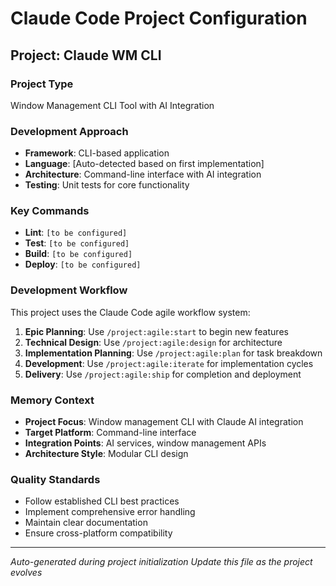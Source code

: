 # Claude Code Project Configuration

## Project: Claude WM CLI

### Project Type
Window Management CLI Tool with AI Integration

### Development Approach
- **Framework**: CLI-based application
- **Language**: [Auto-detected based on first implementation]
- **Architecture**: Command-line interface with AI integration
- **Testing**: Unit tests for core functionality

### Key Commands
- **Lint**: `[to be configured]`
- **Test**: `[to be configured]`
- **Build**: `[to be configured]`
- **Deploy**: `[to be configured]`

### Development Workflow
This project uses the Claude Code agile workflow system:

1. **Epic Planning**: Use `/project:agile:start` to begin new features
2. **Technical Design**: Use `/project:agile:design` for architecture
3. **Implementation Planning**: Use `/project:agile:plan` for task breakdown
4. **Development**: Use `/project:agile:iterate` for implementation cycles
5. **Delivery**: Use `/project:agile:ship` for completion and deployment

### Memory Context
- **Project Focus**: Window management CLI with Claude AI integration
- **Target Platform**: Command-line interface
- **Integration Points**: AI services, window management APIs
- **Architecture Style**: Modular CLI design

### Quality Standards
- Follow established CLI best practices
- Implement comprehensive error handling
- Maintain clear documentation
- Ensure cross-platform compatibility

---

*Auto-generated during project initialization*
*Update this file as the project evolves*